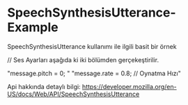 # SpeechSynthesisUtterance-Example
SpeechSynthesisUtterance kullanımı ile ilgili basit bir örnek

// Ses Ayarları aşağıda ki iki bölümden gerçekeştirilir.

"message.pitch = 0; "
"message.rate = 0.8; // Oynatma Hızı"

Api hakkında detaylı bilgi: https://developer.mozilla.org/en-US/docs/Web/API/SpeechSynthesisUtterance
